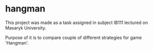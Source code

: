 # hangman

This project was made as a task assigned in subject IB111 lectured on Masaryk University.

Purpose of it is to compare couple of different strategies for game 'Hangman'.
